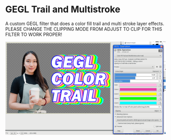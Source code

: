 GEGL Trail and Multistroke
=========

A custom GEGL filter that does a color fill trail and multi stroke layer effects.
PLEASE CHANGE THE CLIPPING MODE FROM ADJUST TO CLIP FOR THIS FILTER TO WORK PROPER!




![image preview](colortrail2.png)
